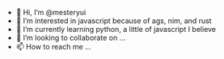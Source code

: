 - 👋 Hi, I’m @mesteryui
- 👀 I’m interested in javascript because of ags, nim, and rust
- 🌱 I’m currently learning python, a little of javascript I believe
- 💞️ I’m looking to collaborate on ...
- 📫 How to reach me ...

<!---
mesteryui/mesteryui is a ✨ special ✨ repository because its `README.md` (this file) appears on your GitHub profile.
You can click the Preview link to take a look at your changes.
--->
